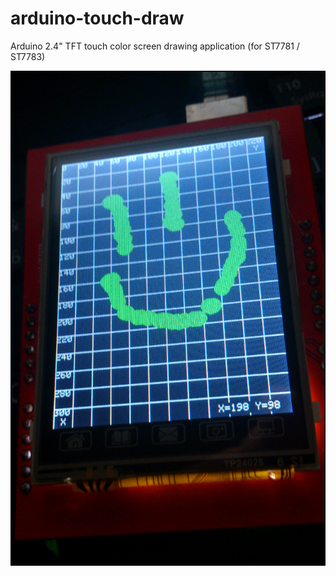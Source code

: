 arduino-touch-draw
==================

Arduino 2.4" TFT touch color screen drawing application (for ST7781 / ST7783)

![alt tag](https://raw.githubusercontent.com/michael-fosgerau/arduino-touch-draw/master/screenshot.png)
